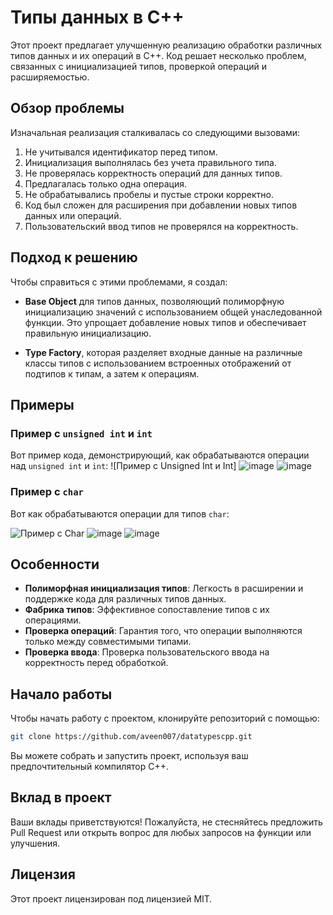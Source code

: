 # Типы данных в C++

Этот проект предлагает улучшенную реализацию обработки различных типов данных и их операций в C++. Код решает несколько проблем, связанных с инициализацией типов, проверкой операций и расширяемостью.

## Обзор проблемы

Изначальная реализация сталкивалась со следующими вызовами:

1. Не учитывался идентификатор перед типом.
2. Инициализация выполнялась без учета правильного типа.
3. Не проверялась корректность операций для данных типов.
4. Предлагалась только одна операция.
5. Не обрабатывались пробелы и пустые строки корректно.
6. Код был сложен для расширения при добавлении новых типов данных или операций.
7. Пользовательский ввод типов не проверялся на корректность.

## Подход к решению

Чтобы справиться с этими проблемами, я создал:

- **Base Object** для типов данных, позволяющий полиморфную инициализацию значений с использованием общей унаследованной функции. Это упрощает добавление новых типов и обеспечивает правильную инициализацию.

- **Type Factory**, которая разделяет входные данные на различные классы типов с использованием встроенных отображений от подтипов к типам, а затем к операциям.

## Примеры

### Пример с `unsigned int` и `int`

Вот пример кода, демонстрирующий, как обрабатываются операции над `unsigned int` и `int`:
![Пример с Unsigned Int и Int]
![image](https://github.com/user-attachments/assets/c61551fe-4d4b-4d3f-b433-e04ce980929d)
![image](https://github.com/user-attachments/assets/e0c7c452-e3a0-48e7-8927-87ff98e8bb9b)




### Пример с `char`

Вот как обрабатываются операции для типов `char`:

![Пример с Char](path/to/your/image2.png)
![image](https://github.com/user-attachments/assets/fe315892-3e69-43da-aa34-f4015b52e075)
![image](https://github.com/user-attachments/assets/c582f413-74fb-4671-bd4a-e2b63e7a5c72)



## Особенности

- **Полиморфная инициализация типов**: Легкость в расширении и поддержке кода для различных типов данных.
- **Фабрика типов**: Эффективное сопоставление типов с их операциями.
- **Проверка операций**: Гарантия того, что операции выполняются только между совместимыми типами.
- **Проверка ввода**: Проверка пользовательского ввода на корректность перед обработкой.

## Начало работы

Чтобы начать работу с проектом, клонируйте репозиторий с помощью:

```bash
git clone https://github.com/aveen007/datatypescpp.git
```

Вы можете собрать и запустить проект, используя ваш предпочтительный компилятор C++.

## Вклад в проект

Ваши вклады приветствуются! Пожалуйста, не стесняйтесь предложить Pull Request или открыть вопрос для любых запросов на функции или улучшения.

## Лицензия

Этот проект лицензирован под лицензией MIT.

